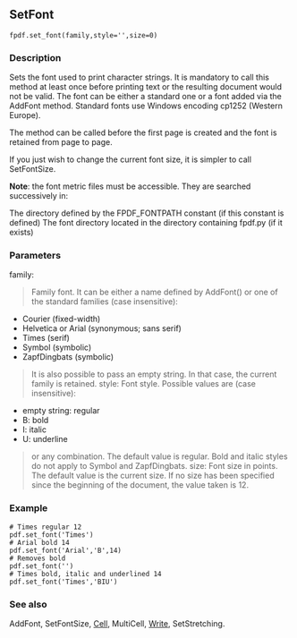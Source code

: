 ## SetFont ##

```
fpdf.set_font(family,style='',size=0)
```

### Description ###

Sets the font used to print character strings. It is mandatory to call this method at least once before printing text or the resulting document would not be valid.
The font can be either a standard one or a font added via the AddFont method. Standard fonts use Windows encoding cp1252 (Western Europe).

The method can be called before the first page is created and the font is retained from page to page.

If you just wish to change the current font size, it is simpler to call SetFontSize.

**Note**: the font metric files must be accessible. They are searched successively in:

The directory defined by the FPDF\_FONTPATH constant (if this constant is defined)
The font directory located in the directory containing fpdf.py (if it exists)
<a href='Hidden comment: 
The directories accessible through include()
Example defining FPDF_FONTPATH (note the mandatory trailing slash):
define("FPDF_FONTPATH","/home/www/font/");
require("fpdf.php");
If the file corresponding to the requested font is not found, the error "Could not include font metric file" is issued.
'></a>

### Parameters ###

family:
> Family font. It can be either a name defined by AddFont() or one of the standard families (case insensitive):
  * Courier (fixed-width)
  * Helvetica or Arial (synonymous; sans serif)
  * Times (serif)
  * Symbol (symbolic)
  * ZapfDingbats (symbolic)
> It is also possible to pass an empty string. In that case, the current family is retained.
style:
> Font style. Possible values are (case insensitive):
  * empty string: regular
  * B: bold
  * I: italic
  * U: underline
> or any combination. The default value is regular. Bold and italic styles do not apply to Symbol and ZapfDingbats.
size:
> Font size in points.
> The default value is the current size. If no size has been specified since the beginning of the document, the value taken is 12.

### Example ###

```
# Times regular 12
pdf.set_font('Times')
# Arial bold 14
pdf.set_font('Arial','B',14)
# Removes bold
pdf.set_font('')
# Times bold, italic and underlined 14
pdf.set_font('Times','BIU')
```

### See also ###

AddFont, SetFontSize, [Cell](Cell.md), MultiCell, [Write](Write.md), SetStretching.